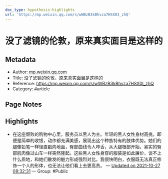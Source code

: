 ```yaml
---
doc_type: hypothesis-highlights
url: 'https://mp.weixin.qq.com/s/wWBzB3kBhvza7HSX0I_zhQ'
---
```


# 没了滤镜的伦敦，原来真实面目是这样的

## Metadata
- Author: [mp.weixin.qq.com]()
- Title: 没了滤镜的伦敦，原来真实面目是这样的
- Reference: https://mp.weixin.qq.com/s/wWBzB3kBhvza7HSX0I_zhQ
- Category: #article

## Page Notes
## Highlights
- 在这座颓败的购物中心里，服务员以黑人为主。年轻的黑人女性身材高挑，即便是简单的收银，动作都充满美感，展现出这个种族特有的肢体优势。她们的腿像铅笔一样径直戳向地面，臀部曲线令人咋舌，从大腿根部开始，紧实的臀部肌肉像过山车一样突然隆起。这些黑人女性身穿的服装是如此廉价，谈不上什么质地，和她们散发的魅力形成强烈对比。我很快明白，衣服既无法真正修饰一个人的形体，也无法让他们看上去更高贵。 — [Updated on 2021-10-27 08:32:31](https://hyp.is/XzigSja9Eey_uCMSKRrPKw/mp.weixin.qq.com/s/wWBzB3kBhvza7HSX0I_zhQ) — Group: #Public



